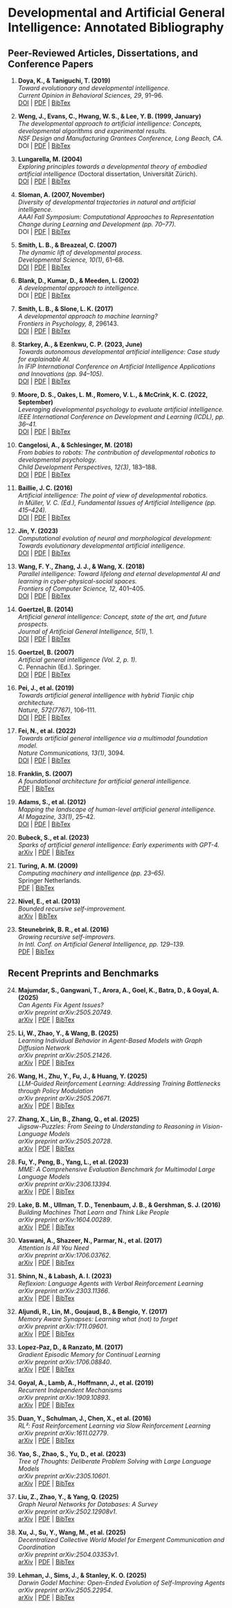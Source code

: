 # Developmental and Artificial General Intelligence: Annotated Bibliography

## Peer-Reviewed Articles, Dissertations, and Conference Papers

1. **Doya, K., & Taniguchi, T. (2019)**  
   *Toward evolutionary and developmental intelligence.*  
   *Current Opinion in Behavioral Sciences, 29*, 91–96.  
   [DOI](https://doi.org/10.1016/j.cobeha.2019.04.005) | [PDF](https://drive.google.com/file/d/1jPxUv3oKY9f7FO2D3TNTDp8cfc-Ul1rc/view) | [BibTex](https://scholar.googleusercontent.com/scholar.bib?q=info:r1v4Ac1aVCAJ:scholar.google.com/&output=citation&scisdr=CgJeZl9mEL6uwv_24Wc:AAZF9b8AAAAAaEfw-Wdqjf4i9Aj4MPFcnpxKm54&scisig=AAZF9b8AAAAAaEfw-Sfg7wTZkd-xRbAA_ZUs3hw&scisf=4&ct=citation&cd=-1&hl=en)

2. **Weng, J., Evans, C., Hwang, W. S., & Lee, Y. B. (1999, January)**  
   *The developmental approach to artificial intelligence: Concepts, developmental algorithms and experimental results.*  
   *NSF Design and Manufacturing Grantees Conference, Long Beach, CA.*  
   DOI | [PDF](https://drive.google.com/file/d/1_WRs4peqtX5xUD0meaucTleBQXDLw63U/view) | [BibTex](https://scholar.googleusercontent.com/scholar.bib?q=info:ZP422P__UX0J:scholar.google.com/&output=citation&scisdr=CgJeZl9mEL6uwv_2r0g:AAZF9b8AAAAAaEfwt0hlQ5MzahgOeYoT58MACFE&scisig=AAZF9b8AAAAAaEfwtzgeBltv4LWojzXVBoKApG4&scisf=4&ct=citation&cd=-1&hl=en)

4. **Lungarella, M. (2004)**  
   *Exploring principles towards a developmental theory of embodied artificial intelligence* (Doctoral dissertation, Universität Zürich).  
   [DOI](https://doi.org/10.5167/uzh-179106) | [PDF](https://drive.google.com/file/d/157y1XSCtUD6KibyyFTijI1E6wLHpobg-/view) | [BibTex](https://scholar.googleusercontent.com/scholar.bib?q=info:yfHtHiFLxWkJ:scholar.google.com/&output=citation&scisdr=CgJeZl9mEL6uwv_3rZ0:AAZF9b8AAAAAaEfxtZ2H52QE2LKVHIs7g1klJu4&scisig=AAZF9b8AAAAAaEfxtU-Cb-kTX0mhfKmZhVz3rOY&scisf=4&ct=citation&cd=-1&hl=en)

5. **Sloman, A. (2007, November)**  
   *Diversity of developmental trajectories in natural and artificial intelligence.*  
   *AAAI Fall Symposium: Computational Approaches to Representation Change during Learning and Development (pp. 70–77).*  
   DOI | [PDF](https://drive.google.com/file/d/1lxe79YOxRnY6FmQI8UNXuvipdIRogZ_L/view) | [BibTex](https://scholar.googleusercontent.com/scholar.bib?q=info:O4_REy3-axAJ:scholar.google.com/&output=citation&scisdr=CgJeZl9mEL6uwv_0dro:AAZF9b8AAAAAaEfybrpmEAw0BWvuT-YVRVW8MJg&scisig=AAZF9b8AAAAAaEfybsS1oeBpyrZfelwQ1vCk0_Q&scisf=4&ct=citation&cd=-1&hl=en)

6. **Smith, L. B., & Breazeal, C. (2007)**  
   *The dynamic lift of developmental process.*  
   *Developmental Science, 10(1)*, 61–68.  
   [DOI](https://doi.org/10.1111/j.1467-7687.2007.00569.x) | [PDF](https://drive.google.com/file/d/15kT3n8lyjw_XDokSoH1Nsz9MH4EIjTrU/view) | [BibTex](https://scholar.googleusercontent.com/scholar.bib?q=info:u5A68mOCwQ4J:scholar.google.com/&output=citation&scisdr=CgJeZl9mEL6uwv_0y1I:AAZF9b8AAAAAaEfy01LrkYW6lAWwSCNrItO-1mo&scisig=AAZF9b8AAAAAaEfy06l0vVD55TvwDdr1QFOnn1g&scisf=4&ct=citation&cd=-1&hl=en)

7. **Blank, D., Kumar, D., & Meeden, L. (2002)**  
   *A developmental approach to intelligence.*  
   DOI | [PDF](https://drive.google.com/file/d/1kDtB6RrQGJ38P8t9IB0EfNQeam7PUZ41/view) | [BibTex](https://scholar.googleusercontent.com/scholar.bib?q=info:Z0vSDW8lb8YJ:scholar.google.com/&output=citation&scisdr=CgJeZl9mEL6uwv_1We4:AAZF9b8AAAAAaEfzQe4bXokNYJEBz7QFxLM8qpc&scisig=AAZF9b8AAAAAaEfzQUOQAHPQjWRt_KRdJ169ZkY&scisf=4&ct=citation&cd=-1&hl=en)

8. **Smith, L. B., & Slone, L. K. (2017)**  
   *A developmental approach to machine learning?*  
   *Frontiers in Psychology, 8*, 296143.  
   [DOI](https://doi.org/10.3389/fpsyg.2017.02126) | [PDF](https://drive.google.com/file/d/13DUATH2U-ZCGIt-vkRuftvaks6Ajbten/view) | [BibTex](https://scholar.googleusercontent.com/scholar.bib?q=info:x6-L-4GmuMwJ:scholar.google.com/&output=citation&scisdr=CgJeZl9mEL6uwv_1kH8:AAZF9b8AAAAAaEfziH9zTos3EyHLTh9bQE9rS9w&scisig=AAZF9b8AAAAAaEfziCf0bAoHzdv4_tcxN6NKJIM&scisf=4&ct=citation&cd=-1&hl=en)

9. **Starkey, A., & Ezenkwu, C. P. (2023, June)**  
   *Towards autonomous developmental artificial intelligence: Case study for explainable AI.*  
   *In IFIP International Conference on Artificial Intelligence Applications and Innovations (pp. 94–105).*  
   [DOI](https://doi.org/10.1007/978-3-031-34437-7_8) | [PDF](https://drive.google.com/file/d/1f9zpknjZuAOjXUvNkZJQakHhP43sja4b/view) | [BibTex](https://scholar.googleusercontent.com/scholar.bib?q=info:YMz-uN_Eo8YJ:scholar.google.com/&output=citation&scisdr=CgJeZl9mEL6uwv_yNlI:AAZF9b8AAAAAaEf0LlKXumkMbFedqw1XJn4ovEQ&scisig=AAZF9b8AAAAAaEf0LkdRNr9UM5IBhfsfdI0gbro&scisf=4&ct=citation&cd=-1&hl=en)

10. **Moore, D. S., Oakes, L. M., Romero, V. L., & McCrink, K. C. (2022, September)**  
   *Leveraging developmental psychology to evaluate artificial intelligence.*  
   *IEEE International Conference on Development and Learning (ICDL), pp. 36–41.*  
   [DOI](https://doi.org/10.1109/ICDL55014.2022.9926037) | [PDF](https://drive.google.com/file/d/1Ku4H-gIwUqbxz6w59Xu6AqL81ASNU1-y/view) | [BibTex](https://scholar.googleusercontent.com/scholar.bib?q=info:er3LzTEf3JcJ:scholar.google.com/&output=citation&scisdr=CgJeZl9mEL6uwv_z3sY:AAZF9b8AAAAAaEf1xsYdnkkd2-zoZwY4qZmx-R0&scisig=AAZF9b8AAAAAaEf1xjyC8-Klun50w2ZcOemy1iQ&scisf=4&ct=citation&cd=-1&hl=en)

11. **Cangelosi, A., & Schlesinger, M. (2018)**  
    *From babies to robots: The contribution of developmental robotics to developmental psychology.*  
    *Child Development Perspectives, 12(3)*, 183–188.  
    [DOI](https://doi.org/10.1111/cdep.12287) | [PDF](https://drive.google.com/file/d/1Ku4H-gIwUqbxz6w59Xu6AqL81ASNU1-y/view) | [BibTex](https://scholar.googleusercontent.com/scholar.bib?q=info:IAjpzKvwZo8J:scholar.google.com/&output=citation&scisdr=CgJeZl9mEL6uwv_xXDM:AAZF9b8AAAAAaEf3RDNXaMHNPMfyT3IYfIHB-7o&scisig=AAZF9b8AAAAAaEf3RPqwEp0OI12_GPxidxrjwv4&scisf=4&ct=citation&cd=-1&hl=en)

12. **Baillie, J. C. (2016)**  
    *Artificial intelligence: The point of view of developmental robotics.*  
    *In Müller, V. C. (Ed.), Fundamental Issues of Artificial Intelligence (pp. 415–424).*  
    [DOI](https://doi.org/10.1007/978-3-319-26485-1_23) | [PDF](https://drive.google.com/file/d/1VcIKSVyimCN_dOutdJmDVoOZCmJbWExi/view) | [BibTex](https://scholar.googleusercontent.com/scholar.bib?q=info:zPJ9xtDm-aAJ:scholar.google.com/&output=citation&scisdr=CgJeZl9mEL6uwv_xnk8:AAZF9b8AAAAAaEf3hk_tM8zCbzkVpYlbXQ7J0J8&scisig=AAZF9b8AAAAAaEf3hp20_84aJjnn0MzRAXPBLPo&scisf=4&ct=citation&cd=-1&hl=en)

13. **Jin, Y. (2023)**  
    *Computational evolution of neural and morphological development: Towards evolutionary developmental artificial intelligence.*  
    [DOI](https://doi.org/10.1007/978-3-031-26326-5) | [PDF](https://drive.google.com/file/d/1gAvxuaJPt-qWIdWIjqppyz3bh7qp2jij/view) | [BibTex](https://scholar.googleusercontent.com/scholar.bib?q=info:ymE74gAcmggJ:scholar.google.com/&output=citation&scisdr=CgJeZl9mEL6uwv_x0HA:AAZF9b8AAAAAaEf3yHDW6PeHZPhFtpSf9YLTARM&scisig=AAZF9b8AAAAAaEf3yEy9RJozzaDU4OGUYZzBuLc&scisf=4&ct=citation&cd=-1&hl=en)

14. **Wang, F. Y., Zhang, J. J., & Wang, X. (2018)**  
    *Parallel intelligence: Toward lifelong and eternal developmental AI and learning in cyber-physical-social spaces.*  
    *Frontiers of Computer Science, 12*, 401–405.  
    [DOI](https://doi.org/10.1007/s11704-017-7073-1) | [PDF](https://drive.google.com/file/d/1FN_AomfY7pJ75_kxk21-IJVUv8I_TeVV/view) | [BibTex](https://scholar.googleusercontent.com/scholar.bib?q=info:-3v-bhCPqxsJ:scholar.google.com/&output=citation&scisdr=CgJeZl9mEL6uwv_-P4U:AAZF9b8AAAAAaEf4J4UIM32eelPB-tA5bgt7OHw&scisig=AAZF9b8AAAAAaEf4J4nAEntPTxf_-76MVQznIAI&scisf=4&ct=citation&cd=-1&hl=en)

15. **Goertzel, B. (2014)**  
    *Artificial general intelligence: Concept, state of the art, and future prospects.*  
    *Journal of Artificial General Intelligence, 5(1)*, 1.  
    [DOI](https://doi.org/10.2478/jagi-2014-0001) | [PDF](https://drive.google.com/file/d/1fPgVHqZfcXFRRjHHgyDyC3g040A4SqjJ/view) | [BibTex](https://scholar.googleusercontent.com/scholar.bib?q=info:OHryj3hBpzMJ:scholar.google.com/&output=citation&scisdr=CgJeZl9mEL6uwv_-kqU:AAZF9b8AAAAAaEf4iqXw7KSwZ3R8Kcc1x48mMJo&scisig=AAZF9b8AAAAAaEf4iv2tGDoZvDfoTbNCqDDJleU&scisf=4&ct=citation&cd=-1&hl=en)

16. **Goertzel, B. (2007)**  
    *Artificial general intelligence (Vol. 2, p. 1).*  
    C. Pennachin (Ed.). Springer.  
    [DOI](https://doi.org/10.1007/978-3-540-68677-4) | [PDF](https://drive.google.com/file/d/16X2nIXMXrAXXxBoOmwd7QDaUVXLcgPj7/view) | [BibTex](https://scholar.googleusercontent.com/scholar.bib?q=info:vivWABYEUkEJ:scholar.google.com/&output=citation&scisdr=CgJeZl9mEL6uwv_-3ro:AAZF9b8AAAAAaEf4xrrsxx2eUywQ-mK9iRFgBNo&scisig=AAZF9b8AAAAAaEf4xt5J0hG6_RvhXVtrQseceQo&scisf=4&ct=citation&cd=-1&hl=en)

17. **Pei, J., et al. (2019)**  
    *Towards artificial general intelligence with hybrid Tianjic chip architecture.*  
    *Nature, 572(7767)*, 106–111.  
    [DOI](https://doi.org/10.1038/s41586-019-1424-8) | [PDF](https://drive.google.com/file/d/1pyxh9cq6PY-JCCJBogeGyW-HMYdprqfS/view) | [BibTex](https://scholar.googleusercontent.com/scholar.bib?q=info:PJDR_ZLgzBcJ:scholar.google.com/&output=citation&scisdr=CgJeZl9mEL6uwv__ED8:AAZF9b8AAAAAaEf5CD8Y74bYOztEHKQBNsW-8rc&scisig=AAZF9b8AAAAAaEf5CA2InpD57ut3-_Pou4yTvVQ&scisf=4&ct=citation&cd=-1&hl=en)

18. **Fei, N., et al. (2022)**  
    *Towards artificial general intelligence via a multimodal foundation model.*  
    *Nature Communications, 13(1)*, 3094.  
    [DOI](https://doi.org/10.1038/s41467-022-30700-4) | [PDF](https://drive.google.com/file/d/1DqNHPS7Uc40EgRA2ZAunAnDflyq40sd4/view) | [BibTex](https://scholar.googleusercontent.com/scholar.bib?q=info:wXEwDgC3wvYJ:scholar.google.com/&output=citation&scisdr=CgJeZl9mEL6uwv__iTA:AAZF9b8AAAAAaEf5kTA0NNKEE0P6tNERlrs7Ar0&scisig=AAZF9b8AAAAAaEf5kUIKcfBLlF8kjv2wVQ_-LVk&scisf=4&ct=citation&cd=-1&hl=en)

19. **Franklin, S. (2007)**  
    *A foundational architecture for artificial general intelligence.*  
    [PDF](https://drive.google.com/file/d/17Y2RqrDPaKzH2NRR3TbRufKk5bRyzvBo/view) | [BibTex](https://scholar.googleusercontent.com/scholar.bib?q=info:GisSY44h2BwJ:scholar.google.com/&output=citation&scisdr=CgJeZl9mEL6uwv__-C4:AAZF9b8AAAAAaEf54C7mL6squC4I02AJCRn3qwA&scisig=AAZF9b8AAAAAaEf54E4W5l7MHA8AuegpVix2aQw&scisf=4&ct=citation&cd=-1&hl=en)

20. **Adams, S., et al. (2012)**  
    *Mapping the landscape of human-level artificial general intelligence.*  
    *AI Magazine, 33(1)*, 25–42.  
    [DOI](https://doi.org/10.1609/aimag.v33i1.2322) | [PDF](https://drive.google.com/file/d/1lmgmts5vhvJ14HfSLOYSSH-6kOSwOB6b/view) | [BibTex](https://scholar.googleusercontent.com/scholar.bib?q=info:nVfIuPOibRAJ:scholar.google.com/&output=citation&scisdr=CgJeZl9mEL6uwv_8DdY:AAZF9b8AAAAAaEf6FdYcWI5WDlMsVAd3c1VDpoc&scisig=AAZF9b8AAAAAaEf6FahRpzNY_dBzneRIz_WHKlw&scisf=4&ct=citation&cd=-1&hl=en)

21. **Bubeck, S., et al. (2023)**  
    *Sparks of artificial general intelligence: Early experiments with GPT-4.*  
    [arXiv](https://arxiv.org/abs/2303.12712) | [PDF](https://drive.google.com/file/d/1huJCoutJSKxQx8vkJv0DGPzZPRfPb86-/view) | [BibTex](https://scholar.googleusercontent.com/scholar.bib?q=info:p56TswGpi3kJ:scholar.google.com/&output=citation&scisdr=CgJeZl9mEL6uwv_8eEs:AAZF9b8AAAAAaEf6YEuKlmIXBpopsUYjos8EVSs&scisig=AAZF9b8AAAAAaEf6YGM6hlF7TlHm1r6Apr-tq3k&scisf=4&ct=citation&cd=-1&hl=en)

22. **Turing, A. M. (2009)**  
    *Computing machinery and intelligence (pp. 23–65).*  
    Springer Netherlands.  
    [PDF](https://ebiquity.umbc.edu/_file_directory_/papers/1389.pdf) | [BibTex](https://scholar.googleusercontent.com/scholar.bib?q=info:wdzeOY5-nu0J:scholar.google.com/&output=citation&scisdr=CgJeZl9mEL6uwv_9I58:AAZF9b8AAAAAaEf7O5-PhA8Qq0aoqC8cmnJQHcQ&scisig=AAZF9b8AAAAAaEf7O_xxnXGLdDoPQ9ZCb_Kn9w4&scisf=4&ct=citation&cd=-1&hl=en)

23. **Nivel, E., et al. (2013)**  
    *Bounded recursive self-improvement.*  
    [arXiv](https://arxiv.org/abs/1312.6764) | [BibTex](https://scholar.googleusercontent.com/scholar.bib?q=info:p-Id3FTfaGYJ:scholar.google.com/&output=citation&scisdr=CgJeZl9mEL6uwv_9nj4:AAZF9b8AAAAAaEf7hj4sW4kep1u6An1vwRtTBdk&scisig=AAZF9b8AAAAAaEf7hj-sCG6_ox2CGl0OanP6D9M&scisf=4&ct=citation&cd=-1&hl=en)

24. **Steunebrink, B. R., et al. (2016)**  
    *Growing recursive self-improvers.*  
    *In Intl. Conf. on Artificial General Intelligence, pp. 129–139.*  
    [PDF](https://alumni.media.mit.edu/~kris/ftp/AGI16_growing_recursive_self-improvers.pdf) | [BibTex](https://scholar.googleusercontent.com/scholar.bib?q=info:XD_Q7EePNkUJ:scholar.google.com/&output=citation&scisdr=CgJeZl9mEL6uwv_6U0c:AAZF9b8AAAAAaEf8S0cGWxKeKYYs8HZ5UScfeME&scisig=AAZF9b8AAAAAaEf8S5wC_oFDMorIIT6hJd6AOEU&scisf=4&ct=citation&cd=-1&hl=en)

## Recent Preprints and Benchmarks

24. **Majumdar, S., Gangwani, T., Arora, A., Goel, K., Batra, D., & Goyal, A. (2025)**  
*Can Agents Fix Agent Issues?*  
*arXiv preprint arXiv:2505.20749*.  
[arXiv](https://arxiv.org/abs/2505.20749) | [PDF](https://arxiv.org/pdf/2505.20749.pdf) | [BibTex](https://scholar.googleusercontent.com/scholar.bib?q=info:zthg14F3gPEJ:scholar.google.com/&output=citation)

25. **Li, W., Zhao, Y., & Wang, B. (2025)**  
*Learning Individual Behavior in Agent-Based Models with Graph Diffusion Network*  
*arXiv preprint arXiv:2505.21426*.  
[arXiv](https://arxiv.org/abs/2505.21426) | [PDF](https://arxiv.org/pdf/2505.21426.pdf) | [BibTex](https://scholar.googleusercontent.com/scholar.bib?q=info:fyZ-4BgGfLgJ:scholar.google.com/&output=citation)

26. **Wang, H., Zhu, Y., Fu, J., & Huang, Y. (2025)**  
*LLM-Guided Reinforcement Learning: Addressing Training Bottlenecks through Policy Modulation*  
*arXiv preprint arXiv:2505.20671*.  
[arXiv](https://arxiv.org/abs/2505.20671) | [PDF](https://arxiv.org/pdf/2505.20671.pdf) | [BibTex](https://scholar.googleusercontent.com/scholar.bib?q=info:y6wQrwrGmYQJ:scholar.google.com/&output=citation)

27. **Zhang, X., Lin, B., Zhang, Q., et al. (2025)**  
*Jigsaw-Puzzles: From Seeing to Understanding to Reasoning in Vision-Language Models*  
*arXiv preprint arXiv:2505.20728*.  
[arXiv](https://arxiv.org/abs/2505.20728) | [PDF](https://arxiv.org/pdf/2505.20728.pdf) | [BibTex](https://scholar.googleusercontent.com/scholar.bib?q=info:KjVkW1UWi8UJ:scholar.google.com/&output=citation)

28. **Fu, Y., Peng, B., Yang, L., et al. (2023)**  
*MME: A Comprehensive Evaluation Benchmark for Multimodal Large Language Models*  
*arXiv preprint arXiv:2306.13394*.  
[arXiv](https://arxiv.org/abs/2306.13394) | [PDF](https://arxiv.org/pdf/2306.13394.pdf) | [BibTex](https://scholar.googleusercontent.com/scholar.bib?q=info:i8nJBgkZgWgJ:scholar.google.com/&output=citation)

29. **Lake, B. M., Ullman, T. D., Tenenbaum, J. B., & Gershman, S. J. (2016)**  
*Building Machines That Learn and Think Like People*  
*arXiv preprint arXiv:1604.00289*.  
[arXiv](https://arxiv.org/abs/1604.00289) | [PDF](https://arxiv.org/pdf/1604.00289.pdf) | [BibTex](https://scholar.googleusercontent.com/scholar.bib?q=info:9wrKgnX1G28J:scholar.google.com/&output=citation)

30. **Vaswani, A., Shazeer, N., Parmar, N., et al. (2017)**  
*Attention Is All You Need*  
*arXiv preprint arXiv:1706.03762*.  
[arXiv](https://arxiv.org/abs/1706.03762) | [PDF](https://arxiv.org/pdf/1706.03762.pdf) | [BibTex](https://scholar.googleusercontent.com/scholar.bib?q=info:AMhF5nN2XBkJ:scholar.google.com/&output=citation)

31. **Shinn, N., & Labash, A. I. (2023)**  
*Reflexion: Language Agents with Verbal Reinforcement Learning*  
*arXiv preprint arXiv:2303.11366*.  
[arXiv](https://arxiv.org/abs/2303.11366) | [PDF](https://arxiv.org/pdf/2303.11366.pdf) | [BibTex](https://scholar.googleusercontent.com/scholar.bib?q=info:67ByUHz5OwUJ:scholar.google.com/&output=citation)

32. **Aljundi, R., Lin, M., Goujaud, B., & Bengio, Y. (2017)**  
*Memory Aware Synapses: Learning what (not) to forget*  
*arXiv preprint arXiv:1711.09601*.  
[arXiv](https://arxiv.org/abs/1711.09601) | [PDF](https://arxiv.org/pdf/1711.09601.pdf) | [BibTex](https://scholar.googleusercontent.com/scholar.bib?q=info:VQThEF_KwuwJ:scholar.google.com/&output=citation)

33. **Lopez-Paz, D., & Ranzato, M. (2017)**  
*Gradient Episodic Memory for Continual Learning*  
*arXiv preprint arXiv:1706.08840*.  
[arXiv](https://arxiv.org/abs/1706.08840) | [PDF](https://arxiv.org/pdf/1706.08840.pdf) | [BibTex](https://scholar.googleusercontent.com/scholar.bib?q=info:8d8CgjQnQb0J:scholar.google.com/&output=citation)

34. **Goyal, A., Lamb, A., Hoffmann, J., et al. (2019)**  
*Recurrent Independent Mechanisms*  
*arXiv preprint arXiv:1909.10893*.  
[arXiv](https://arxiv.org/abs/1909.10893) | [PDF](https://arxiv.org/pdf/1909.10893.pdf) | [BibTex](https://scholar.googleusercontent.com/scholar.bib?q=info:rx8vTRH1YfcJ:scholar.google.com/&output=citation)

35. **Duan, Y., Schulman, J., Chen, X., et al. (2016)**  
*RL²: Fast Reinforcement Learning via Slow Reinforcement Learning*  
*arXiv preprint arXiv:1611.02779*.  
[arXiv](https://arxiv.org/abs/1611.02779) | [PDF](https://arxiv.org/pdf/1611.02779.pdf) | [BibTex](https://scholar.googleusercontent.com/scholar.bib?q=info:EVIG9Eh7GHgJ:scholar.google.com/&output=citation)

36. **Yao, S., Zhao, S., Yu, D., et al. (2023)**  
*Tree of Thoughts: Deliberate Problem Solving with Large Language Models*  
*arXiv preprint arXiv:2305.10601*.  
[arXiv](https://arxiv.org/abs/2305.10601) | [PDF](https://arxiv.org/pdf/2305.10601.pdf) | [BibTex](https://scholar.googleusercontent.com/scholar.bib?q=info:nW7MaKXlKpYJ:scholar.google.com/&output=citation)

37. **Liu, Z., Zhao, Y., & Yang, Q. (2025)**  
*Graph Neural Networks for Databases: A Survey*  
*arXiv preprint arXiv:2502.12908v1*.  
[arXiv](https://arxiv.org/abs/2502.12908v1) | [PDF](https://arxiv.org/pdf/2502.12908v1.pdf) | [BibTex](https://scholar.googleusercontent.com/scholar.bib?q=info:GWZz6A6Y8IgJ:scholar.google.com/&output=citation)

38. **Xu, J., Su, Y., Wang, M., et al. (2025)**  
*Decentralized Collective World Model for Emergent Communication and Coordination*  
*arXiv preprint arXiv:2504.03353v1*.  
[arXiv](https://arxiv.org/abs/2504.03353v1) | [PDF](https://arxiv.org/pdf/2504.03353v1.pdf) | [BibTex](https://scholar.googleusercontent.com/scholar.bib?q=info:g3Wv6CPAkTQJ:scholar.google.com/&output=citation)

39. **Lehman, J., Sims, J., & Stanley, K. O. (2025)**  
*Darwin Godel Machine: Open-Ended Evolution of Self-Improving Agents*  
*arXiv preprint arXiv:2505.22954*.  
[arXiv](https://arxiv.org/abs/2505.22954) | [PDF](https://arxiv.org/pdf/2505.22954.pdf) | [BibTex](https://scholar.googleusercontent.com/scholar.bib?q=info:1Es7jzkHDoMJ:scholar.google.com/&output=citation)
